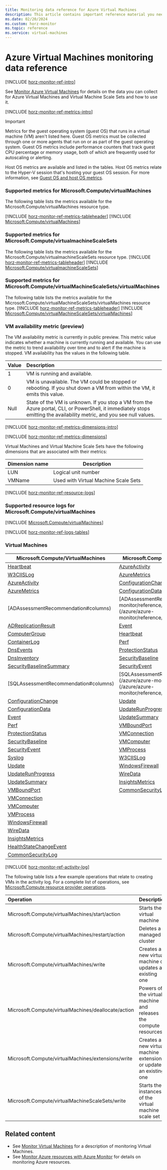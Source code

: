 ```yaml
---
title: Monitoring data reference for Azure Virtual Machines
description: This article contains important reference material you need when you monitor Azure Virtual Machines and Virtual Machine Scale Sets.
ms.date: 02/20/2024
ms.custom: horz-monitor
ms.topic: reference
ms.service: virtual-machines
---
```


<!-- 
IMPORTANT 
To make this template easier to use, first:
1. Search and replace Virtual Machines with the official name of your service.
2. Search and replace virtual-machines with the service name to use in GitHub filenames.-->

<!-- VERSION 3.0 2024_01_01
For background about this template, see https://review.learn.microsoft.com/en-us/help/contribute/contribute-monitoring?branch=main -->

<!-- Most services can use the following sections unchanged. All headings are required unless otherwise noted.
The sections use #included text you don't have to maintain, which changes when Azure Monitor functionality changes. Add info into the designated service-specific places if necessary. Remove #includes or template content that aren't relevant to your service.

At a minimum your service should have the following two articles:

1. The primary monitoring article (based on the template monitor-service-template.md)
   - Title: "Monitor Virtual Machines"
   - TOC title: "Monitor"
   - Filename: "monitor-vm.md"

2. A reference article that lists all the metrics and logs for your service (based on this template).
   - Title: "Virtual Machines monitoring data reference"
   - TOC title: "Monitoring data reference"
   - Filename: "monitor-vm-reference.md".
-->

# Azure Virtual Machines monitoring data reference

<!-- Intro. Required. -->
[!INCLUDE [horz-monitor-ref-intro](~/articles/reusable-content/ce-skilling/azure/includes/azure-monitor/horizontals/horz-monitor-ref-intro.md)]

See [Monitor Azure Virtual Machines](monitor-vm.md) for details on the data you can collect for Azure Virtual Machines and Virtual Machine Scale Sets and how to use it.

<!-- ## Metrics. Required section. -->
[!INCLUDE [horz-monitor-ref-metrics-intro](~/articles/reusable-content/ce-skilling/azure/includes/azure-monitor/horizontals/horz-monitor-ref-metrics-intro.md)]
<!-- Repeat the following section for each resource type/namespace in your service. -->

>[!IMPORTANT]
>Metrics for the guest operating system (guest OS) that runs in a virtual machine (VM) aren't listed here. Guest OS metrics must be collected through one or more agents that run on or as part of the guest operating system. Guest OS metrics include performance counters that track guest CPU percentage or memory usage, both of which are frequently used for autoscaling or alerting.
>
>Host OS metrics are available and listed in the tables. Host OS metrics relate to the Hyper-V session that's hosting your guest OS session. For more information, see [Guest OS and host OS metrics](/azure/azure-monitor/reference/supported-metrics/metrics-index#guest-os-and-host-os-metrics).

### Supported metrics for Microsoft.Compute/virtualMachines
The following table lists the metrics available for the Microsoft.Compute/virtualMachines resource type.
<!-- For each ### section:
1. Replace the <ResourceType/namespace> placeholder in the heading and introductory sentence. Example: ### Supported metrics for Microsoft.Storage/storageAccounts/blobServices
2. Find the metrics for the resource type at https://learn.microsoft.com/azure/azure-monitor/reference/supported-metrics/metrics-index#supported-metrics-per-resource-type, which is autogenerated from underlying systems.
3. Either link to the listed metrics page(s), OR #include the metrics table(s), starting with the tableheader #include.
4. Add any further information after each metrics table #include or link.
Example link to metrics page: - [Microsoft.Storage/storageAccounts/blobServices](/azure/azure-monitor/reference/supported-metrics/microsoft-storage-storageaccounts-blobservices-metrics)
Example #include. Start with the metrics tableheader: -->
[!INCLUDE [horz-monitor-ref-metrics-tableheader](~/articles/reusable-content/ce-skilling/azure/includes/azure-monitor/horizontals/horz-monitor-ref-metrics-tableheader.md)]
[!INCLUDE [Microsoft.Compute/virtualMachines](~/azure-reference-other-repo/azure-monitor-ref/supported-metrics/includes/microsoft-compute-virtualmachines-metrics-include.md)]

### Supported metrics for Microsoft.Compute/virtualmachineScaleSets
The following table lists the metrics available for the Microsoft.Compute/virtualmachineScaleSets resource type.
[!INCLUDE [horz-monitor-ref-metrics-tableheader](~/articles/reusable-content/ce-skilling/azure/includes/azure-monitor/horizontals/horz-monitor-ref-metrics-tableheader.md)]
[!INCLUDE [Microsoft.Compute/virtualmachineScaleSets](~/azure-reference-other-repo/azure-monitor-ref/supported-metrics/includes/microsoft-compute-virtualmachinescalesets-metrics-include.md)]

### Supported metrics for Microsoft.Compute/virtualMachineScaleSets/virtualMachines
The following table lists the metrics available for the Microsoft.Compute/virtualMachineScaleSets/virtualMachines resource type.
[!INCLUDE [horz-monitor-ref-metrics-tableheader](~/articles/reusable-content/ce-skilling/azure/includes/azure-monitor/horizontals/horz-monitor-ref-metrics-tableheader.md)]
[!INCLUDE [Microsoft.Compute/virtualMachineScaleSets/virtualMachines](~/azure-reference-other-repo/azure-monitor-ref/supported-metrics/includes/microsoft-compute-virtualmachinescalesets-virtualmachines-metrics-include.md)]

### VM availability metric (preview)
The VM availability metric is currently in public preview. This metric value indicates whether a machine is currently running and available. You can use the metric to trend availability over time and to alert if the machine is stopped. VM availability has the values in the following table.

| Value | Description |
|:---|:---|
| 1 | VM is running and available. | 
| 0 | VM is unavailable. The VM could be stopped or rebooting. If you shut down a VM from within the VM, it emits this value. |
| Null | State of the VM is unknown. If you stop a VM from the Azure portal, CLI, or PowerShell, it immediately stops emitting the availability metric, and you see null values. |

<!-- ## Metric dimensions. Required section. -->
[!INCLUDE [horz-monitor-ref-metrics-dimensions-intro](~/articles/reusable-content/ce-skilling/azure/includes/azure-monitor/horizontals/horz-monitor-ref-metrics-dimensions-intro.md)]
<!-- Use one of the following includes, depending on whether you have metrics with dimensions.
- If you have metrics with dimensions, use the following include and list the metrics with dimensions after the include. For an example, see https://learn.microsoft.com/azure/storage/common/monitor-storage-reference#metrics-dimensions. Questions: email azmondocs@microsoft.com. -->
[!INCLUDE [horz-monitor-ref-metrics-dimensions](~/articles/reusable-content/ce-skilling/azure/includes/azure-monitor/horizontals/horz-monitor-ref-metrics-dimensions.md)]

Virtual Machines and Virtual Machine Scale Sets have the following dimensions that are associated with their metrics:

| Dimension name | Description |
| ------------------- | ----------------- |
| LUN | Logical unit number |
| VMName | Used with Virtual Machine Scale Sets |

<!-- If you DON'T have metrics with dimensions, use the following include: 
[!INCLUDE [horz-monitor-ref-no-metrics-dimensions](~/articles/reusable-content/ce-skilling/azure/includes/azure-monitor/horizontals/horz-monitor-ref-no-metrics-dimensions.md)] -->

<!-- ## Resource logs. Required section. -->
[!INCLUDE [horz-monitor-ref-resource-logs](~/articles/reusable-content/ce-skilling/azure/includes/azure-monitor/horizontals/horz-monitor-ref-resource-logs.md)]

<!-- Add at least one resource provider/resource type here. Repeat this section for each resource type/namespace in your service. Example: ### Supported resource logs for Microsoft.Storage/storageAccounts/blobServices -->
### Supported resource logs for Microsoft.Compute/virtualMachines
[!INCLUDE [Microsoft.Compute/virtualMachines](~/azure-reference-other-repo/azure-monitor-ref/supported-logs/includes/microsoft-compute-virtualmachines-logs-include.md)]

<!-- ## Azure Monitor Logs tables. Required section. -->
[!INCLUDE [horz-monitor-ref-logs-tables](~/articles/reusable-content/ce-skilling/azure/includes/azure-monitor/horizontals/horz-monitor-ref-logs-tables.md)]
### Virtual Machines
|Microsoft.Compute/VirtualMachines|Microsoft.Compute/virtualMachineScaleSets|
|--------------|------------------------|
|[Heartbeat](/azure/azure-monitor/reference/tables/Heartbeat#columns)|[AzureActivity](/azure/azure-monitor/reference/tables/AzureActivity#columns)|
|[W3CIISLog](/azure/azure-monitor/reference/tables/W3CIISLog#columns)|[AzureMetrics](/azure/azure-monitor/reference/tables/AzureMetrics#columns)|
|[AzureActivity](/azure/azure-monitor/reference/tables/AzureActivity#columns)|[ConfigurationChange](/azure/azure-monitor/reference/tables/ConfigurationChange#columns)|
|[AzureMetrics](/azure/azure-monitor/reference/tables/AzureMetrics#columns)|[ConfigurationData](/azure/azure-monitor/reference/tables/ConfigurationData#columns)|
|[ADAssessmentRecommendation#columns)|[ADAssessmentRecommendation](/azure/azure-monitor/reference/tables/ContainerLog](/azure/azure-monitor/reference/tables/ContainerLog#columns)|
|[ADReplicationResult](/azure/azure-monitor/reference/tables/ADReplicationResult#columns)|[Event](/azure/azure-monitor/reference/tables/Event#columns)|
|[ComputerGroup](/azure/azure-monitor/reference/tables/ComputerGroup#columns)|[Heartbeat](/azure/azure-monitor/reference/tables/Heartbeat#columns)|
|[ContainerLog](/azure/azure-monitor/reference/tables/ContainerLog#columns)|[Perf](/azure/azure-monitor/reference/tables/Perf#columns)|
|[DnsEvents](/azure/azure-monitor/reference/tables/DnsEvents#columns)|[ProtectionStatus](/azure/azure-monitor/reference/tables/ProtectionStatus#columns)|
|[DnsInventory](/azure/azure-monitor/reference/tables/DnsInventory#columns)|[SecurityBaseline](/azure/azure-monitor/reference/tables/SecurityBaseline#columns)|
|[SecurityBaselineSummary](/azure/azure-monitor/reference/tables/SecurityBaselineSummary#columns)|[SecurityEvent](/azure/azure-monitor/reference/tables/SecurityEvent#columns)|
|[SQLAssessmentRecommendation#columns)|[SQLAssessmentRecommendation](/azure/azure-monitor/reference/tables/Syslog](/azure/azure-monitor/reference/tables/Syslog#columns)|
|[ConfigurationChange](/azure/azure-monitor/reference/tables/ConfigurationChange#columns)|[Update](/azure/azure-monitor/reference/tables/Update#columns)|
|[ConfigurationData](/azure/azure-monitor/reference/tables/ConfigurationData#columns)|[UpdateRunProgress](/azure/azure-monitor/reference/tables/UpdateRunProgress#columns)|
|[Event](/azure/azure-monitor/reference/tables/Event#columns)|[UpdateSummary](/azure/azure-monitor/reference/tables/UpdateSummary#columns)|
|[Perf](/azure/azure-monitor/reference/tables/Perf#columns)|[VMBoundPort](/azure/azure-monitor/reference/tables/VMBoundPort#columns)|
|[ProtectionStatus](/azure/azure-monitor/reference/tables/ProtectionStatus#columns)|[VMConnection](/azure/azure-monitor/reference/tables/VMConnection#columns)|
|[SecurityBaseline](/azure/azure-monitor/reference/tables/SecurityBaseline#columns)|[VMComputer](/azure/azure-monitor/reference/tables/VMComputer#columns)|
|[SecurityEvent](/azure/azure-monitor/reference/tables/SecurityEvent#columns)|[VMProcess](/azure/azure-monitor/reference/tables/VMProcess#columns)|
|[Syslog](/azure/azure-monitor/reference/tables/Syslog#columns)|[W3CIISLog](/azure/azure-monitor/reference/tables/W3CIISLog#columns)|
|[Update](/azure/azure-monitor/reference/tables/Update#columns)|[WindowsFirewall](/azure/azure-monitor/reference/tables/WindowsFirewall#columns)|
|[UpdateRunProgress](/azure/azure-monitor/reference/tables/UpdateRunProgress#columns)|[WireData](/azure/azure-monitor/reference/tables/WireData#columns)|
|[UpdateSummary](/azure/azure-monitor/reference/tables/UpdateSummary#columns)|[InsightsMetrics](/azure/azure-monitor/reference/tables/InsightsMetrics#columns)|
|[VMBoundPort](/azure/azure-monitor/reference/tables/VMBoundPort#columns)|[CommonSecurityLog](/azure/azure-monitor/reference/tables/CommonSecurityLog#columns)|
|[VMConnection](/azure/azure-monitor/reference/tables/VMConnection#columns)||
|[VMComputer](/azure/azure-monitor/reference/tables/VMComputer#columns)||
|[VMProcess](/azure/azure-monitor/reference/tables/VMProcess#columns)||
|[WindowsFirewall](/azure/azure-monitor/reference/tables/WindowsFirewall#columns)||
|[WireData](/azure/azure-monitor/reference/tables/WireData#columns)||
|[InsightsMetrics](/azure/azure-monitor/reference/tables/InsightsMetrics#columns)||
|[HealthStateChangeEvent](/azure/azure-monitor/reference/tables/HealthStateChangeEvent#columns)||
|[CommonSecurityLog](/azure/azure-monitor/reference/tables/CommonSecurityLog#columns)||

<!-- Example:
### Storage Accounts
Microsoft.Storage/storageAccounts
- [StorageBlobLogs](/azure/azure-monitor/reference/tables/storagebloblogs#columns)

Find the table(s) for your service at https://learn.microsoft.com/azure/azure-monitor/reference/tables/tables-resourcetype. These files are auto generated from the REST API. 
Also refer to https://learn.microsoft.com/azure/azure-monitor/reference/tables/azurediagnostics#azure-diagnostics-mode to see whether your service uses the AzureDiagnostics table in Azure Monitor Logs / Log Analytics. 
Link to the service-specific tables. If your service uses the AzureDiagnostics table, list the fields you use and what they're for. If your service uses both tables, list both types of information. Add any further information after each table link, such as descriptions and usage, or information not found in the tables. 

IMPORTANT: Field names for Log Analytics may vary from the same field names for Storage. Many services need a mapping table to map the two sets of fields. -->

<!-- ## Activity log. Required section. -->
[!INCLUDE [horz-monitor-ref-activity-log](~/articles/reusable-content/ce-skilling/azure/includes/azure-monitor/horizontals/horz-monitor-ref-activity-log.md)]
<!-- Refer to https://learn.microsoft.com/azure/role-based-access-control/resource-provider-operations and link to the possible operations for your service, using the format - [<Namespace> resource provider operations](/azure/role-based-access-control/resource-provider-operations#<namespace>).
Example: - [Microsoft.Storage resource provider operations](/azure/role-based-access-control/resource-provider-operations#microsoftstorage).
If there are other operations not in the link, list them here in table form. -->

The following table lists a few example operations that relate to creating VMs in the activity log. For a complete list of operations, see [Microsoft.Compute resource provider operations](/azure/role-based-access-control/resource-provider-operations#microsoftcompute).

| Operation | Description |
|:---|:---|
| Microsoft.Compute/virtualMachines/start/action | Starts the virtual machine |
| Microsoft.Compute/virtualMachines/restart/action | Deletes a managed cluster |
| Microsoft.Compute/virtualMachines/write | Creates a new virtual machine or updates an existing one |
| Microsoft.Compute/virtualMachines/deallocate/action | Powers off the virtual machine and releases the compute resources |
| Microsoft.Compute/virtualMachines/extensions/write | Creates a new virtual machine extension or updates an existing one |
| Microsoft.Compute/virtualMachineScaleSets/write | Starts the instances of the virtual machine scale set |

<!-- ## Other schemas. Optional section. Please keep heading in this order. If your service uses other schemas, add the following include and information. 
[!INCLUDE [horz-monitor-ref-other-schemas](~/articles/reusable-content/ce-skilling/azure/includes/azure-monitor/horizontals/horz-monitor-ref-other-schemas.md)]
List other schemas and their usage here. These can be resource logs, alerts, event hub formats, etc. depending on what you think is important. You can put JSON messages, API responses not listed in the REST API docs, and other similar types of info here.  -->

## Related content

- See [Monitor Virtual Machines](monitor-vm.md) for a description of monitoring Virtual Machines.
- See [Monitor Azure resources with Azure Monitor](/azure/azure-monitor/essentials/monitor-azure-resource) for details on monitoring Azure resources.
